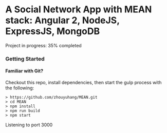 # A Social Network App with MEAN stack: Angular 2, NodeJS, ExpressJS, MongoDB

Project in progress: 35% completed

### Getting Started


#### Familiar with Git?
Checkout this repo, install dependencies, then start the gulp process with the following:

```
> https://github.com/zhouyuhang/MEAN.git
> cd MEAN
> npm install
> npm run build
> npm start
```
Listening to port 3000
